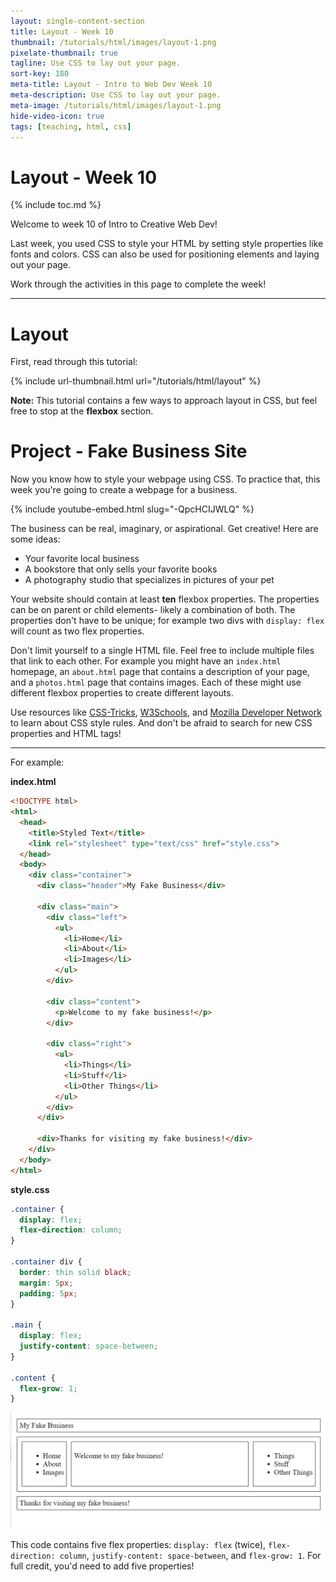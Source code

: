 ```yaml
---
layout: single-content-section
title: Layout - Week 10
thumbnail: /tutorials/html/images/layout-1.png
pixelate-thumbnail: true
tagline: Use CSS to lay out your page.
sort-key: 180
meta-title: Layout - Intro to Web Dev Week 10
meta-description: Use CSS to lay out your page.
meta-image: /tutorials/html/images/layout-1.png
hide-video-icon: true
tags: [teaching, html, css]
---
```


# Layout - Week 10

{% include toc.md %}

Welcome to week 10 of Intro to Creative Web Dev!

Last week, you used CSS to style your HTML by setting style properties like fonts and colors. CSS can also be used for positioning elements and laying out your page.

Work through the activities in this page to complete the week!

---

# Layout

First, read through this tutorial:

{% include url-thumbnail.html url="/tutorials/html/layout" %}

**Note:** This tutorial contains a few ways to approach layout in CSS, but feel free to stop at the **flexbox** section.

# Project - Fake Business Site

Now you know how to style your webpage using CSS. To practice that, this week you're going to create a webpage for a business.

{% include youtube-embed.html slug="-QpcHCIJWLQ" %}

The business can be real, imaginary, or aspirational. Get creative! Here are some ideas:

- Your favorite local business
- A bookstore that only sells your favorite books
- A photography studio that specializes in pictures of your pet

Your website should contain at least **ten** flexbox properties. The properties can be on parent or child elements- likely a combination of both. The properties don't have to be unique; for example two divs with `display: flex` will count as two flex properties.

Don't limit yourself to a single HTML file. Feel free to include multiple files that link to each other. For example you might have an `index.html` homepage, an `about.html` page that contains a description of your page, and a `photos.html` page that contains images. Each of these might use different flexbox properties to create different layouts.

Use resources like [CSS-Tricks](https://css-tricks.com/snippets/css/a-guide-to-flexbox/), [W3Schools](https://www.w3schools.com/), and [Mozilla Developer Network](https://developer.mozilla.org/) to learn about CSS style rules. And don't be afraid to search for new CSS properties and HTML tags!

---

For example:

**index.html**

```html
<!DOCTYPE html>
<html>
  <head>
    <title>Styled Text</title>
    <link rel="stylesheet" type="text/css" href="style.css">
  </head>
  <body>
    <div class="container">
      <div class="header">My Fake Business</div>

      <div class="main">
        <div class="left">
          <ul>
            <li>Home</li>
            <li>About</li>
            <li>Images</li>
          </ul>
        </div>

        <div class="content">
          <p>Welcome to my fake business!</p>
        </div>

        <div class="right">
          <ul>
            <li>Things</li>
            <li>Stuff</li>
            <li>Other Things</li>
          </ul>
        </div>
      </div>

      <div>Thanks for visiting my fake business!</div>
    </div>
  </body>
</html>
```

**style.css**

```css
.container {
  display: flex;
  flex-direction: column;
}

.container div {
  border: thin solid black;
  margin: 5px;
  padding: 5px;
}

.main {
  display: flex;
  justify-content: space-between;
}

.content {
  flex-grow: 1;
}
```

![fake business page](/teaching/intro-to-web-dev-2022-fall/images/layout-1.png)

This code contains five flex properties: `display: flex` (twice), `flex-direction: column`, `justify-content: space-between`, and `flex-grow: 1`. For full credit, you'd need to add five properties!
